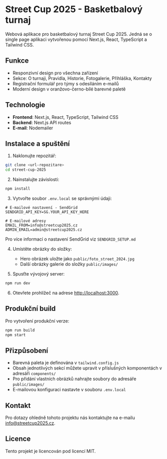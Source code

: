 # Street Cup 2025 - Basketbalový turnaj

Webová aplikace pro basketbalový turnaj Street Cup 2025. Jedná se o single page aplikaci vytvořenou pomocí Next.js, React, TypeScript a Tailwind CSS.

## Funkce

- Responzivní design pro všechna zařízení
- Sekce: O turnaji, Pravidla, Historie, Fotogalerie, Přihláška, Kontakty
- Registrační formulář pro týmy s odesíláním e-mailů
- Moderní design v oranžovo-černo-bílé barevné paletě

## Technologie

- **Frontend**: Next.js, React, TypeScript, Tailwind CSS
- **Backend**: Next.js API routes
- **E-mail**: Nodemailer

## Instalace a spuštění

1. Naklonujte repozitář:

```bash
git clone <url-repozitare>
cd street-cup-2025
```

2. Nainstalujte závislosti:

```bash
npm install
```

3. Vytvořte soubor `.env.local` se správnými údaji:

```
# E-mailové nastavení - SendGrid
SENDGRID_API_KEY=SG.YOUR_API_KEY_HERE

# E-mailové adresy
EMAIL_FROM=info@streetcup2025.cz
ADMIN_EMAIL=admin@streetcup2025.cz
```

Pro více informací o nastavení SendGrid viz `SENDGRID_SETUP.md`

4. Umístěte obrázky do složky:
   - Hero obrázek uložte jako `public/foto_street_2024.jpg`
   - Další obrázky galerie do složky `public/images/`

5. Spusťte vývojový server:

```bash
npm run dev
```

6. Otevřete prohlížeč na adrese [http://localhost:3000](http://localhost:3000).

## Produkční build

Pro vytvoření produkční verze:

```bash
npm run build
npm start
```

## Přizpůsobení

- Barevná paleta je definována v `tailwind.config.js`
- Obsah jednotlivých sekcí můžete upravit v příslušných komponentách v adresáři `components/`
- Pro přidání vlastních obrázků nahrajte soubory do adresáře `public/images/`
- E-mailovou konfiguraci nastavte v souboru `.env.local`

## Kontakt

Pro dotazy ohledně tohoto projektu nás kontaktujte na e-mailu info@streetcup2025.cz.

## Licence

Tento projekt je licencován pod licencí MIT. 